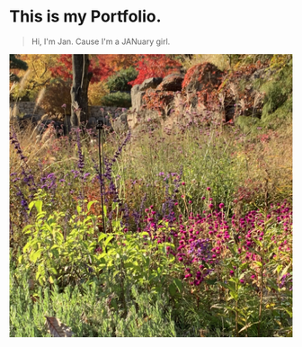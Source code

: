 # This is my Portfolio.

> Hi, I'm Jan. Cause I'm a JANuary girl. 





![IMG_4788](README.assets/IMG_4788.jpg)